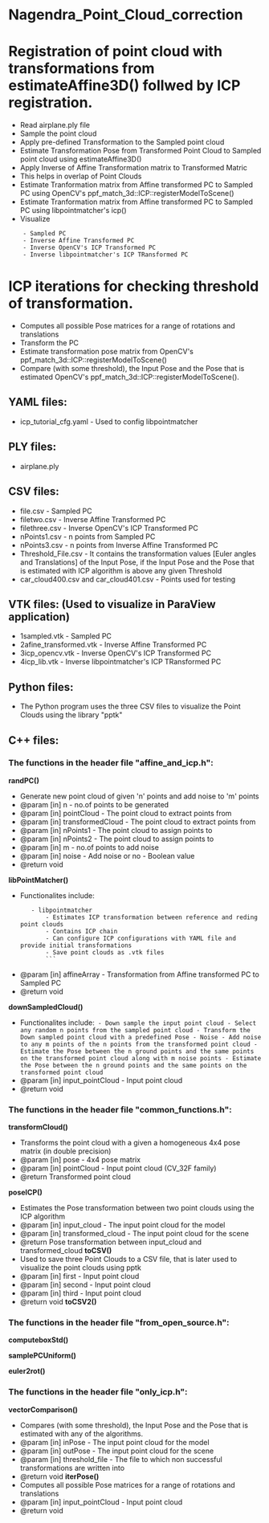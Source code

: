 # Nagendra_Point_Cloud_correction

# Registration of point cloud with transformations from estimateAffine3D() follwed by ICP registration.
* Read airplane.ply file
* Sample the point cloud
* Apply pre-defined Transformation to the Sampled point cloud
* Estimate Transformation Pose from Transformed Point Cloud to Sampled point cloud using estimateAffine3D()
* Apply Inverse of Affine Transformation matrix to Transformed Matric
* This helps in overlap of Point Clouds
* Estimate Tranformation matrix from Affine transformed PC to Sampled PC using OpenCV's ppf_match_3d::ICP::registerModelToScene()
* Estimate Tranformation matrix from Affine transformed PC to Sampled PC using libpointmatcher's icp()
* Visualize
```
	- Sampled PC
	- Inverse Affine Transformed PC
	- Inverse OpenCV's ICP Transformed PC
	- Inverse libpointmatcher's ICP TRansformed PC
```
# ICP iterations for checking threshold of transformation.
* Computes all possible Pose matrices for a range of rotations and translations
* Transform the PC
* Estimate transformation pose matrix from OpenCV's ppf_match_3d::ICP::registerModelToScene()
* Compare (with some threshold), the Input Pose and the Pose that is estimated OpenCV's ppf_match_3d::ICP::registerModelToScene().

## YAML files: 
* icp_tutorial_cfg.yaml - Used to config libpointmatcher

## PLY files:
* airplane.ply

## CSV files:
* file.csv - Sampled PC
* filetwo.csv - Inverse Affine Transformed PC
* filethree.csv - Inverse OpenCV's ICP Transformed PC
* nPoints1.csv - n points from Sampled PC
* nPoints3.csv - n points from Inverse Affine Transformed PC
* Threshold_File.csv - It contains the transformation values [Euler angles and Translations] of the Input Pose, if the Input Pose and the Pose that is estimated with ICP algorithm is above any given Threshold
* car_cloud400.csv and car_cloud401.csv - Points used for testing

## VTK files: (Used to visualize in ParaView application)
* 1sampled.vtk - Sampled PC
* 2afine_transformed.vtk - Inverse Affine Transformed PC
* 3icp_opencv.vtk - Inverse OpenCV's ICP Transformed PC
* 4icp_lib.vtk - Inverse libpointmatcher's ICP TRansformed PC

## Python files: 
* The Python program uses the three CSV files to visualize the Point Clouds using the library "pptk"

## C++ files:

### The functions in the header file "affine_and_icp.h":
**randPC()**
*  Generate new point cloud of given 'n' points and add noise to 'm' points
*  @param [in] n - no.of points to be generated
*  @param [in] pointCloud - The point cloud to extract points from
*  @param [in] transformedCloud - The point cloud to extract points from
*  @param [in] nPoints1 - The point cloud to assign points to
*  @param [in] nPoints2 - The point cloud to assign points to
*  @param [in] m - no.of points to add noise
*  @param [in] noise - Add noise or no - Boolean value
*  @return void

**libPointMatcher()**
*  Functionalites include:
	 ```
		- libpointmatcher
		    - Estimates ICP transformation between reference and reding point clouds
		    - Contains ICP chain
		    - Can configure ICP configurations with YAML file and provide initial transformations
		    - Save point clouds as .vtk files
		    ```
*  @param [in] affineArray - Transformation from Affine transformed PC to Sampled PC
*  @return void

**downSampledCloud()**
*  Functionalites include:```
		- Down sample the input point cloud
		- Select any random n points from the sampled point cloud
		- Transform the Down sampled point cloud with a predefined Pose
		- Noise
		    - Add noise to any m points of the n points from the transformed point cloud
		    - Estimate the Pose between the n ground points and the same points on the transformed point cloud along with m noise points
		- Estimate the Pose between the n ground points and the same points on the transformed point cloud```
*  @param [in] input_pointCloud - Input point cloud
*  @return void
### The functions in the header file "common_functions.h": 

**transformCloud()**
*  Transforms the point cloud with a given a homogeneous 4x4 pose matrix (in double precision)
*  @param [in] pose - 4x4 pose matrix
*  @param [in] pointCloud - Input point cloud (CV_32F family)
*  @return Transformed point cloud

**poseICP()**
*  Estimates the Pose transformation between two point clouds using the ICP algorithm
*  @param [in] input_cloud - The input point cloud for the model
*  @param [in] transformed_cloud - The input point cloud for the scene
*  @return Pose transformation between input_cloud and transformed_cloud
**toCSV()**
*  Used to save three Point Clouds to a CSV file, that is later used to visualize the point clouds using pptk
*  @param [in] first - Input point cloud
*  @param [in] second - Input point cloud
*  @param [in] third - Input point cloud
*  @return void
**toCSV2()**

### The functions in the header file "from_open_source.h":

**computeboxStd()**

**samplePCUniform()**

**euler2rot()**

### The functions in the header file "only_icp.h":

**vectorComparison()**
*  Compares (with some threshold), the Input Pose and the Pose that is estimated with any of the algorithms.
*  @param [in] inPose - The input point cloud for the model
*  @param [in] outPose - The input point cloud for the scene
*  @param [in] threshold_file - The file to which non successful transformations are written into
*  @return void
**iterPose()**
*  Computes all possible Pose matrices for a range of rotations and translations
*  @param [in] input_pointCloud - Input point cloud
*  @return void
